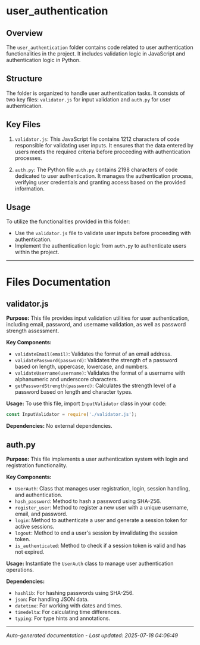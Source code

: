 # user_authentication

## Overview
The `user_authentication` folder contains code related to user authentication functionalities in the project. It includes validation logic in JavaScript and authentication logic in Python.

## Structure
The folder is organized to handle user authentication tasks. It consists of two key files: `validator.js` for input validation and `auth.py` for user authentication.

## Key Files
1. `validator.js`: This JavaScript file contains 1212 characters of code responsible for validating user inputs. It ensures that the data entered by users meets the required criteria before proceeding with authentication processes.

2. `auth.py`: The Python file `auth.py` contains 2198 characters of code dedicated to user authentication. It manages the authentication process, verifying user credentials and granting access based on the provided information.

## Usage
To utilize the functionalities provided in this folder:
- Use the `validator.js` file to validate user inputs before proceeding with authentication.
- Implement the authentication logic from `auth.py` to authenticate users within the project.

---

# Files Documentation

## validator.js

**Purpose:** This file provides input validation utilities for user authentication, including email, password, and username validation, as well as password strength assessment.

**Key Components:**
- `validateEmail(email)`: Validates the format of an email address.
- `validatePassword(password)`: Validates the strength of a password based on length, uppercase, lowercase, and numbers.
- `validateUsername(username)`: Validates the format of a username with alphanumeric and underscore characters.
- `getPasswordStrength(password)`: Calculates the strength level of a password based on length and character types.

**Usage:** To use this file, import `InputValidator` class in your code:
```javascript
const InputValidator = require('./validator.js');
```

**Dependencies:** No external dependencies.

## auth.py

**Purpose:** This file implements a user authentication system with login and registration functionality.

**Key Components:**
- `UserAuth`: Class that manages user registration, login, session handling, and authentication.
- `hash_password`: Method to hash a password using SHA-256.
- `register_user`: Method to register a new user with a unique username, email, and password.
- `login`: Method to authenticate a user and generate a session token for active sessions.
- `logout`: Method to end a user's session by invalidating the session token.
- `is_authenticated`: Method to check if a session token is valid and has not expired.

**Usage:** Instantiate the `UserAuth` class to manage user authentication operations.

**Dependencies:**
- `hashlib`: For hashing passwords using SHA-256.
- `json`: For handling JSON data.
- `datetime`: For working with dates and times.
- `timedelta`: For calculating time differences.
- `typing`: For type hints and annotations.

---
*Auto-generated documentation - Last updated: 2025-07-18 04:06:49*
